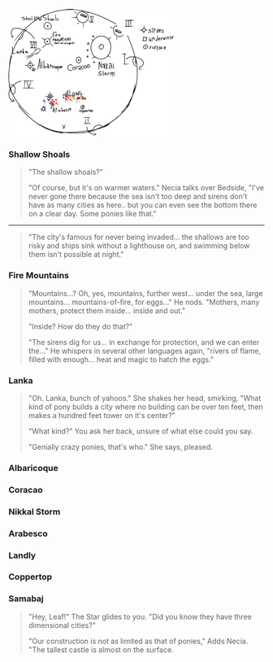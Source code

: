 ![](Mapa/mapa2.svg)

### Shallow Shoals

> "The shallow shoals?"
> 
> "Of course, but it's on warmer waters." Necia talks over Bedside, "I've never gone there because the sea isn't too deep and sirens don't have as many cities as here.. but you can even see the bottom there on a clear day. Some ponies like that."

------

>"The city's famous for never being invaded... the shallows are too risky and ships sink without a lighthouse on, and swimming below them isn't possible at night."

### Fire Mountains

> "Mountains...? Oh, yes, mountains, further west... under the sea, large mountains... mountains-of-fire, for eggs..." He nods. "Mothers, many mothers, protect them inside... inside and out."
> 
> "Inside? How do they do that?"
> 
> "The sirens dig for us... in exchange for protection, and we can enter the..." He whispers in several other languages again, "rivers of flame, filled with enough... heat and magic to hatch the eggs."

### Lanka
> "Oh. Lanka, bunch of yahoos." She shakes her head, smirking, "What kind of pony builds a city where no building can be over ten feet, then makes a hundred feet tower on it's center?"
> 
> "What kind?" You ask her back, unsure of what else could you say.
> 
> "Genially crazy ponies, that's who." She says, pleased.


### Albaricoque

### Coracao

### Nikkal Storm

### Arabesco

### Landly

### Coppertop

### Samabaj

>"Hey, Leaf!" The Star glides to you. "Did you know they have three dimensional cities?" 
> 
>"Our construction is not as limited as that of ponies," Adds Necia. "The tallest castle is almost on the surface.

